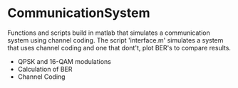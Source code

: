 # CommunicationSystem
Functions and scripts build in matlab that simulates a communication system using channel coding. The script 'interface.m' simulates a system that uses channel coding and one that dont't, plot BER's to compare results.

* QPSK and 16-QAM modulations
* Calculation of BER
* Channel Coding
